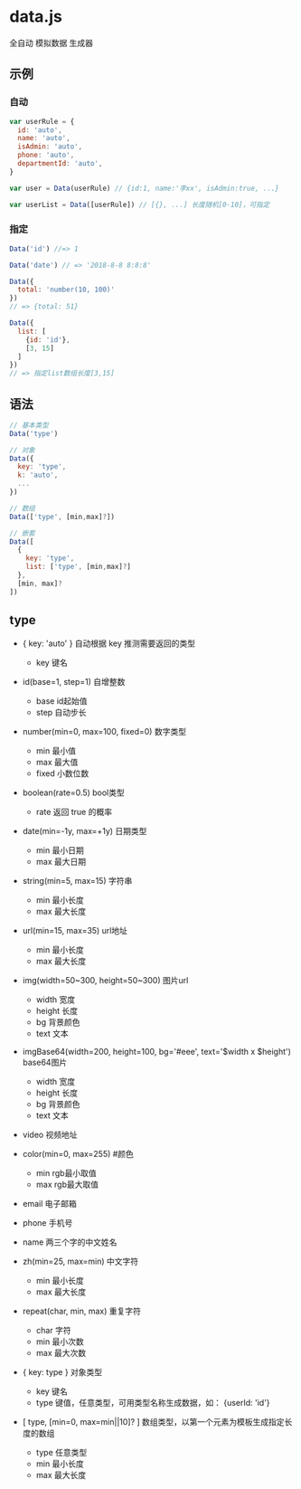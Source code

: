 # data.js
全自动 模拟数据 生成器

## 示例

### 自动
```javascript
var userRule = {
  id: 'auto',
  name: 'auto',
  isAdmin: 'auto',
  phone: 'auto',
  departmentId: 'auto',
}

var user = Data(userRule) // {id:1, name:'李xx', isAdmin:true, ...}

var userList = Data([userRule]) // [{}, ...] 长度随机[0-10]，可指定

```

### 指定
```javascript
Data('id') //=> 1

Data('date') // => '2018-8-8 8:8:8'

Data({
  total: 'number(10, 100)'
})
// => {total: 51}

Data({
  list: [
    {id: 'id'},
    [3, 15]
  ]
})
// => 指定list数组长度[3,15]

```

## 语法
```javascript
// 基本类型
Data('type')

// 对象
Data({
  key: 'type',
  k: 'auto',
  ...
})

// 数组
Data(['type', [min,max]?])

// 嵌套
Data([
  {
    key: 'type',
    list: ['type', [min,max]?]
  },
  [min, max]?
])

```

## type
* { key: 'auto' } 自动根据 key 推测需要返回的类型
  * key 键名

* id(base=1, step=1) 自增整数
  * base id起始值
  * step 自动步长

* number(min=0, max=100, fixed=0) 数字类型
  * min 最小值
  * max 最大值
  * fixed 小数位数

* boolean(rate=0.5) bool类型
  * rate 返回 true 的概率

* date(min=-1y, max=+1y) 日期类型
  * min 最小日期
  * max 最大日期

* string(min=5, max=15) 字符串
  * min 最小长度
  * max 最大长度

* url(min=15, max=35) url地址
  * min 最小长度
  * max 最大长度

* img(width=50~300, height=50~300) 图片url
  * width 宽度
  * height 长度
  * bg 背景颜色
  * text 文本

* imgBase64(width=200, height=100, bg='#eee', text='$width x $height') base64图片
  * width 宽度
  * height 长度
  * bg 背景颜色
  * text 文本

* video 视频地址

* color(min=0, max=255) #颜色
  * min rgb最小取值
  * max rgb最大取值

* email 电子邮箱
  
* phone 手机号
  
* name 两三个字的中文姓名
  
* zh(min=25, max=min) 中文字符
  * min 最小长度
  * max 最大长度

* repeat(char, min, max) 重复字符
  * char 字符
  * min 最小次数
  * max 最大次数

* { key: type } 对象类型
  * key 键名
  * type 键值，任意类型，可用类型名称生成数据，如： {userId: 'id'}

* [ type, [min=0, max=min||10]? ] 数组类型，以第一个元素为模板生成指定长度的数组
  * type 任意类型
  * min 最小长度
  * max 最大长度
